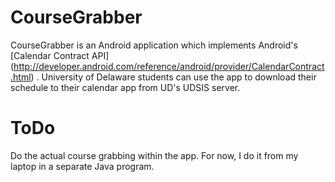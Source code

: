 # CourseGrabber #
  CourseGrabber is an Android application which implements Android's
[Calendar Contract API]
(http://developer.android.com/reference/android/provider/CalendarContract.html)
. University of Delaware students can use the app to download their schedule to their calendar app
from UD's UDSIS server.

# ToDo #
  Do the actual course grabbing within the app. For now, I do it from my laptop in a
separate Java program.
